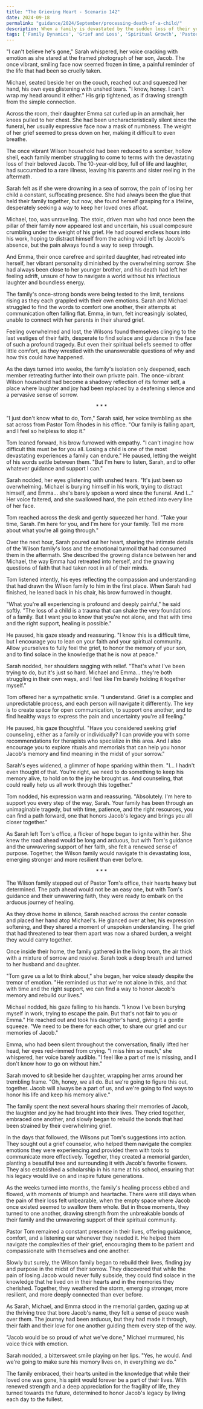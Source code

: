 ```yaml
---
title: "The Grieving Heart - Scenario 142"
date: 2024-09-18
permalink: "guidance/2024/September/processing-death-of-a-child/"
description: When a family is devastated by the sudden loss of their young son, they turn to Pastor Tom Rhodes for guidance on how to navigate the overwhelming grief and find a path towards healing and renewed faith. Through Tom's compassionate counsel, the family learns to process their emotions, lean on their spiritual beliefs, and ultimately discover the strength to move forward as a united and resilient unit.
tags: ['Family Dynamics', 'Grief and Loss', 'Spiritual Growth', 'Pastoral Guidance']
---
```

"I can't believe he's gone," Sarah whispered, her voice cracking with emotion as she stared at the framed photograph of her son, Jacob. The once vibrant, smiling face now seemed frozen in time, a painful reminder of the life that had been so cruelly taken.

Michael, seated beside her on the couch, reached out and squeezed her hand, his own eyes glistening with unshed tears. "I know, honey. I can't wrap my head around it either." His grip tightened, as if drawing strength from the simple connection.

Across the room, their daughter Emma sat curled up in an armchair, her knees pulled to her chest. She had been uncharacteristically silent since the funeral, her usually expressive face now a mask of numbness. The weight of her grief seemed to press down on her, making it difficult to even breathe.

The once vibrant Wilson household had been reduced to a somber, hollow shell, each family member struggling to come to terms with the devastating loss of their beloved Jacob. The 10-year-old boy, full of life and laughter, had succumbed to a rare illness, leaving his parents and sister reeling in the aftermath.

Sarah felt as if she were drowning in a sea of sorrow, the pain of losing her child a constant, suffocating presence. She had always been the glue that held their family together, but now, she found herself grasping for a lifeline, desperately seeking a way to keep her loved ones afloat.

Michael, too, was unraveling. The stoic, driven man who had once been the pillar of their family now appeared lost and uncertain, his usual composure crumbling under the weight of his grief. He had poured endless hours into his work, hoping to distract himself from the aching void left by Jacob's absence, but the pain always found a way to seep through.

And Emma, their once carefree and spirited daughter, had retreated into herself, her vibrant personality diminished by the overwhelming sorrow. She had always been close to her younger brother, and his death had left her feeling adrift, unsure of how to navigate a world without his infectious laughter and boundless energy.

The family's once-strong bonds were being tested to the limit, tensions rising as they each grappled with their own emotions. Sarah and Michael struggled to find the words to comfort one another, their attempts at communication often falling flat. Emma, in turn, felt increasingly isolated, unable to connect with her parents in their shared grief.

Feeling overwhelmed and lost, the Wilsons found themselves clinging to the last vestiges of their faith, desperate to find solace and guidance in the face of such a profound tragedy. But even their spiritual beliefs seemed to offer little comfort, as they wrestled with the unanswerable questions of why and how this could have happened.

As the days turned into weeks, the family's isolation only deepened, each member retreating further into their own private pain. The once-vibrant Wilson household had become a shadowy reflection of its former self, a place where laughter and joy had been replaced by a deafening silence and a pervasive sense of sorrow.

<center>* * *</center>

"I just don't know what to do, Tom," Sarah said, her voice trembling as she sat across from Pastor Tom Rhodes in his office. "Our family is falling apart, and I feel so helpless to stop it."

Tom leaned forward, his brow furrowed with empathy. "I can't imagine how difficult this must be for you all. Losing a child is one of the most devastating experiences a family can endure." He paused, letting the weight of his words settle between them. "But I'm here to listen, Sarah, and to offer whatever guidance and support I can."

Sarah nodded, her eyes glistening with unshed tears. "It's just been so overwhelming. Michael is burying himself in his work, trying to distract himself, and Emma... she's barely spoken a word since the funeral. And I..." Her voice faltered, and she swallowed hard, the pain etched into every line of her face.

Tom reached across the desk and gently squeezed her hand. "Take your time, Sarah. I'm here for you, and I'm here for your family. Tell me more about what you're all going through."

Over the next hour, Sarah poured out her heart, sharing the intimate details of the Wilson family's loss and the emotional turmoil that had consumed them in the aftermath. She described the growing distance between her and Michael, the way Emma had retreated into herself, and the gnawing questions of faith that had taken root in all of their minds.

Tom listened intently, his eyes reflecting the compassion and understanding that had drawn the Wilson family to him in the first place. When Sarah had finished, he leaned back in his chair, his brow furrowed in thought.

"What you're all experiencing is profound and deeply painful," he said softly. "The loss of a child is a trauma that can shake the very foundations of a family. But I want you to know that you're not alone, and that with time and the right support, healing is possible."

He paused, his gaze steady and reassuring. "I know this is a difficult time, but I encourage you to lean on your faith and your spiritual community. Allow yourselves to fully feel the grief, to honor the memory of your son, and to find solace in the knowledge that he is now at peace."

Sarah nodded, her shoulders sagging with relief. "That's what I've been trying to do, but it's just so hard. Michael and Emma... they're both struggling in their own ways, and I feel like I'm barely holding it together myself."

Tom offered her a sympathetic smile. "I understand. Grief is a complex and unpredictable process, and each person will navigate it differently. The key is to create space for open communication, to support one another, and to find healthy ways to express the pain and uncertainty you're all feeling."

He paused, his gaze thoughtful. "Have you considered seeking grief counseling, either as a family or individually? I can provide you with some recommendations for therapists who specialize in this area. And I also encourage you to explore rituals and memorials that can help you honor Jacob's memory and find meaning in the midst of your sorrow."

Sarah's eyes widened, a glimmer of hope sparking within them. "I... I hadn't even thought of that. You're right, we need to do something to keep his memory alive, to hold on to the joy he brought us. And counseling, that could really help us all work through this together."

Tom nodded, his expression warm and reassuring. "Absolutely. I'm here to support you every step of the way, Sarah. Your family has been through an unimaginable tragedy, but with time, patience, and the right resources, you can find a path forward, one that honors Jacob's legacy and brings you all closer together."

As Sarah left Tom's office, a flicker of hope began to ignite within her. She knew the road ahead would be long and arduous, but with Tom's guidance and the unwavering support of her faith, she felt a renewed sense of purpose. Together, the Wilson family would navigate this devastating loss, emerging stronger and more resilient than ever before.

<center>* * *</center>

The Wilson family stepped out of Pastor Tom's office, their hearts heavy but determined. The path ahead would not be an easy one, but with Tom's guidance and their unwavering faith, they were ready to embark on the arduous journey of healing.

As they drove home in silence, Sarah reached across the center console and placed her hand atop Michael's. He glanced over at her, his expression softening, and they shared a moment of unspoken understanding. The grief that had threatened to tear them apart was now a shared burden, a weight they would carry together.

Once inside their home, the family gathered in the living room, the air thick with a mixture of sorrow and resolve. Sarah took a deep breath and turned to her husband and daughter.

"Tom gave us a lot to think about," she began, her voice steady despite the tremor of emotion. "He reminded us that we're not alone in this, and that with time and the right support, we can find a way to honor Jacob's memory and rebuild our lives."

Michael nodded, his gaze falling to his hands. "I know I've been burying myself in work, trying to escape the pain. But that's not fair to you or Emma." He reached out and took his daughter's hand, giving it a gentle squeeze. "We need to be there for each other, to share our grief and our memories of Jacob."

Emma, who had been silent throughout the conversation, finally lifted her head, her eyes red-rimmed from crying. "I miss him so much," she whispered, her voice barely audible. "I feel like a part of me is missing, and I don't know how to go on without him."

Sarah moved to sit beside her daughter, wrapping her arms around her trembling frame. "Oh, honey, we all do. But we're going to figure this out, together. Jacob will always be a part of us, and we're going to find ways to honor his life and keep his memory alive."

The family spent the next several hours sharing their memories of Jacob, the laughter and joy he had brought into their lives. They cried together, embraced one another, and slowly began to rebuild the bonds that had been strained by their overwhelming grief.

In the days that followed, the Wilsons put Tom's suggestions into action. They sought out a grief counselor, who helped them navigate the complex emotions they were experiencing and provided them with tools to communicate more effectively. Together, they created a memorial garden, planting a beautiful tree and surrounding it with Jacob's favorite flowers. They also established a scholarship in his name at his school, ensuring that his legacy would live on and inspire future generations.

As the weeks turned into months, the family's healing process ebbed and flowed, with moments of triumph and heartache. There were still days when the pain of their loss felt unbearable, when the empty space where Jacob once existed seemed to swallow them whole. But in those moments, they turned to one another, drawing strength from the unbreakable bonds of their family and the unwavering support of their spiritual community.

Pastor Tom remained a constant presence in their lives, offering guidance, comfort, and a listening ear whenever they needed it. He helped them navigate the complexities of their grief, encouraging them to be patient and compassionate with themselves and one another.

Slowly but surely, the Wilson family began to rebuild their lives, finding joy and purpose in the midst of their sorrow. They discovered that while the pain of losing Jacob would never fully subside, they could find solace in the knowledge that he lived on in their hearts and in the memories they cherished. Together, they weathered the storm, emerging stronger, more resilient, and more deeply connected than ever before.

As Sarah, Michael, and Emma stood in the memorial garden, gazing up at the thriving tree that bore Jacob's name, they felt a sense of peace wash over them. The journey had been arduous, but they had made it through, their faith and their love for one another guiding them every step of the way.

"Jacob would be so proud of what we've done," Michael murmured, his voice thick with emotion.

Sarah nodded, a bittersweet smile playing on her lips. "Yes, he would. And we're going to make sure his memory lives on, in everything we do."

The family embraced, their hearts united in the knowledge that while their loved one was gone, his spirit would forever be a part of their lives. With renewed strength and a deep appreciation for the fragility of life, they turned towards the future, determined to honor Jacob's legacy by living each day to the fullest.

